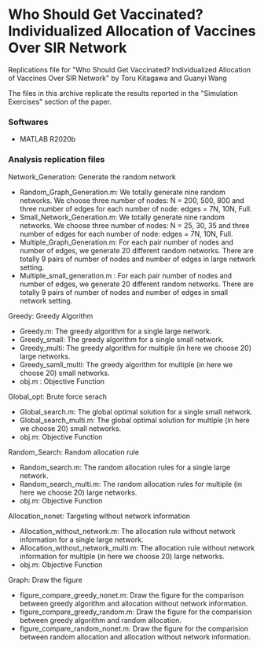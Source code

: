 # Who Should Get Vaccinated? Individualized Allocation of Vaccines Over SIR Network

Replications file for "Who Should Get Vaccinated? Individualized Allocation of Vaccines Over SIR Network" by Toru Kitagawa and Guanyi Wang

The files in this archive replicate the results reported in the "Simulation Exercises" section of the paper.

### Softwares

- MATLAB R2020b

### Analysis replication files

Network_Generation: Generate the random network

- Random_Graph_Generation.m: We totally generate nine random networks. We choose three number of nodes: N = 200, 500, 800 and three number of edges for each number of node: edges = 7N, 10N, Full.
- Small_Network_Generation.m: We totally generate nine random networks. We choose three number of nodes: N = 25, 30, 35 and three number of edges for each number of node: edges = 7N, 10N, Full.
- Multiple_Graph_Generation.m: For each pair number of nodes and number of edges, we generate 20 different random networks. There are totally 9 pairs of number of nodes and number of edges in large network setting. 
- Multiple_small_generation.m : For each pair number of nodes and number of edges, we generate 20 different random networks. There are totally 9 pairs of number of nodes and number of edges in small network setting. 

Greedy: Greedy Algorithm

- Greedy.m: The greedy algorithm for a single large network.
- Greedy_small: The greedy algorithm for a single small network.
- Greedy_multi: The greedy algorithm for multiple (in here we choose 20) large networks.
- Greedy_samll_multi: The greedy algorithm for multiple (in here we choose 20) small networks.
- obj.m : Objective Function

Global_opt: Brute force serach

- Global_search.m: The global optimal solution for a single small network.
- Global_search_multi.m: The global optimal solution for multiple (in here we choose 20) small networks.
- obj.m: Objective Function

Random_Search: Random allocation rule

- Random_search.m: The random allocation rules for a single large network.
- Random_search_multi.m:  The random allocation rules for multiple (in here we choose 20) large networks.
- obj.m: Objective Function

Allocation_nonet: Targeting without network information

- Allocation_without_network.m: The allocation rule without network information for a single large network.
- Allocation_without_network_multi.m: The allocation rule without network information for multiple (in here we choose 20) large networks.
- obj.m: Objective Function

Graph: Draw the figure

- figure_compare_greedy_nonet.m: Draw the figure for the comparison between greedy algorithm and allocation without network information.
- figure_compare_greedy_random.m: Draw the figure for the comparision between greedy algorithm and random allocation.
- figure_compare_random_nonet.m: Draw the figure for the comparision between random allocation and allocation without network information.
